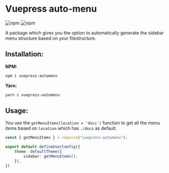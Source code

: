 # Vuepress auto-menu

![npm](https://img.shields.io/npm/dt/vuepress-automenu)
![npm](https://img.shields.io/npm/v/vuepress-automenu)

A package which gives you the option to automatically generate the sidebar menu structure based on your filestructure.

## Installation:

**NPM:**
```bash
npm i vuepress-automenu
```

**Yarn:**
```bash
yarn i vuepress-automenu
```

## Usage:
You use the `getMenuItems(location = 'docs')` function to get all the menu items based on `location` which has `./docs` as default.

```ts
const { getMenuItems } = require("vuepress-automenu");

export default defineUserConfig({
    theme: defaultTheme({
        sidebar: getMenuItems(),
    }),
})
```
